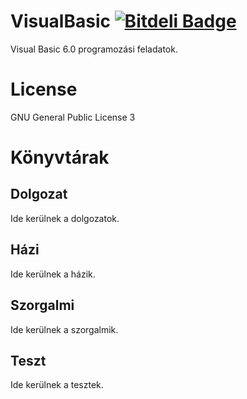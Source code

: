 # VisualBasic [![Bitdeli Badge](https://d2weczhvl823v0.cloudfront.net/megax/visualbasic/trend.png)](https://bitdeli.com/free "Bitdeli Badge")

Visual Basic 6.0 programozási feladatok.

# License

GNU General Public License 3

# Könyvtárak

## Dolgozat
Ide kerülnek a dolgozatok.

## Házi
Ide kerülnek a házik.

## Szorgalmi
Ide kerülnek a szorgalmik.

## Teszt
Ide kerülnek a tesztek.
